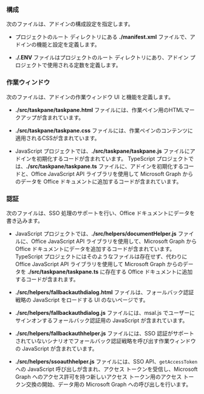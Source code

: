### <a name="configuration"></a>構成

次のファイルは、アドインの構成設定を指定します。

- プロジェクトのルート ディレクトリにある **./manifest.xml** ファイルで、アドインの機能と設定を定義します。

- **./.ENV** ファイルはプロジェクトのルート ディレクトリにあり、アドイン プロジェクトで使用される定数を定義します。

### <a name="task-pane"></a>作業ウィンドウ

次のファイルは、アドインの作業ウィンドウ UI と機能を定義します。

- **./src/taskpane/taskpane.html** ファイルには、作業ペイン用のHTMLマークアップが含まれています。

- **./src/taskpane/taskpane.css** ファイルには、作業ペインのコンテンツに適用されるCSSが含まれています。

- JavaScript プロジェクトでは、**./src/taskpane/taskpane.js** ファイルにアドインを初期化するコードが含まれています。 TypeScript プロジェクトでは、**./src/taskpane/taskpane.ts** ファイルに、アドインを初期化するコードと、Office JavaScript API ライブラリを使用して Microsoft Graph からのデータを Office ドキュメントに追加するコードが含まれています。

### <a name="authentication"></a>認証

次のファイルは、SSO 処理のサポートを行い、Office ドキュメントにデータを書き込みます。

- JavaScript プロジェクトでは、**./src/helpers/documentHelper.js** ファイルに、Office JavaScript API ライブラリを使用して、Microsoft Graph から Office ドキュメントにデータを追加するコードが含まれています。 TypeScript プロジェクトにはそのようなファイルは存在せず、代わりに Office JavaScript API ライブラリを使用して Microsoft Graph からのデータを **./src/taskpane/taskpane.ts** に存在する Office ドキュメントに追加するコードが含まれます。

- **./src/helpers/fallbackauthdialog.html** ファイルは、フォールバック認証戦略の JavaScript をロードする UI のないページです。

- **./src/helpers/fallbackauthdialog.js** ファイルには、msal.js でユーザーにサインオンするフォールバック認証用の JavaScript が含まれています。

- **./src/helpers/fallbackauthhelper.js** ファイルには、SSO 認証がサポートされていないシナリオでフォールバック認証戦略を呼び出す作業ウィンドウの JavaScript が含まれています。

- **./src/helpers/ssoauthhelper.js** ファイルには、SSO API、`getAccessToken` への JavaScript 呼び出しが含まれ、アクセス トークンを受信し、Microsoft Graph へのアクセス許可を持つ新しいアクセス トークン用のアクセス トークン交換の開始、データ用の Microsoft Graph への呼び出しを行います。